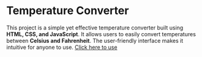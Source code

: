 # Temperature Converter

This project is a simple yet effective temperature converter built using **HTML, CSS, and JavaScript**. It allows users to easily convert temperatures between **Celsius and Fahrenheit**. The user-friendly interface makes it intuitive for anyone to use.
[Click here to use](https://saddabcodes.github.io/Temperature-Converter/)

